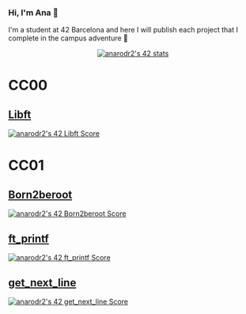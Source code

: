 ### Hi, I'm Ana 👋

I'm a student at 42 Barcelona and here I will publish each project that I complete in the campus adventure 🚀

<p align="center">
	<a href="https://github.com/JaeSeoKim/badge42"><img src="https://badge42.vercel.app/api/v2/clibuswyr006908l7bk0cdfzt/stats?cursusId=21&coalitionId=204" alt="anarodr2's 42 stats" /></a>
</p>

<h1>CC00</h1>
<div>
	<h2><a href="##" target="_blank">Libft</a></h2>
	<a href="https://github.com/JaeSeoKim/badge42"><img src="https://badge42.vercel.app/api/v2/clibuswyr006908l7bk0cdfzt/project/2787169" alt="anarodr2's 42 Libft Score" /></a>
</div>

<h1>CC01</h1>

<div>
	<h2><a href="##" target="_blank">Born2beroot</a></h2>
	<a href="https://github.com/JaeSeoKim/badge42"><img src="https://badge42.vercel.app/api/v2/clibuswyr006908l7bk0cdfzt/project/2969022" alt="anarodr2's 42 Born2beroot Score" /></a>
</div>

<div>
	<h2><a href="##" target="_blank">ft_printf</a></h2>
	<a href="https://github.com/JaeSeoKim/badge42"><img src="https://badge42.vercel.app/api/v2/clibuswyr006908l7bk0cdfzt/project/2994480" alt="anarodr2's 42 ft_printf Score" /></a>
</div>

<div>
	<h2><a href="href="https://github.com/Gokiina/Get_Next_Line" target="_blank">get_next_line</a></h2>
	<a href="https://github.com/JaeSeoKim/badge42"><img src="https://badge42.vercel.app/api/v2/clibuswyr006908l7bk0cdfzt/project/3079993" alt="anarodr2's 42 get_next_line Score" /></a>
</div>

<!--
**Gokiina/Gokiina** is a ✨ _special_ ✨ repository because its `README.md` (this file) appears on your GitHub profile.

Here are some ideas to get you started:

- 🔭 I’m currently working on ...
- 🌱 I’m currently learning ...
- 👯 I’m looking to collaborate on ...
- 🤔 I’m looking for help with ...
- 💬 Ask me about ...
- 📫 How to reach me: ...
- 😄 Pronouns: ...
- ⚡ Fun fact: ...
-->
